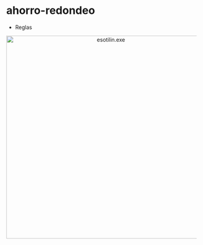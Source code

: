 # ahorro-redondeo
* Reglas 

<p align="center">
  <img src="https://media.tenor.com/bRdqdDYEUbwAAAAM/tilinelite-esotilinelite.gif" alt="esotilin.exe" width="538">
</p>